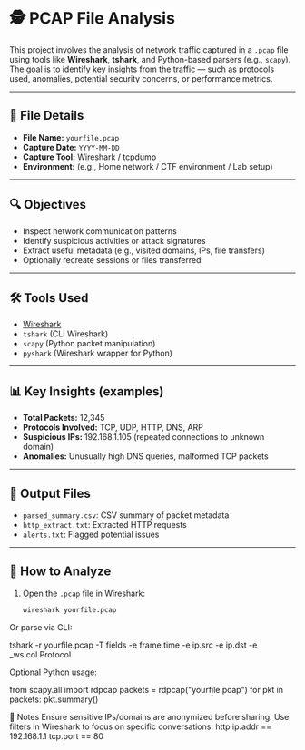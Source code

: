 # 🕵️ PCAP File Analysis

This project involves the analysis of network traffic captured in a `.pcap` file using tools like **Wireshark**, **tshark**, and Python-based parsers (e.g., `scapy`). The goal is to identify key insights from the traffic — such as protocols used, anomalies, potential security concerns, or performance metrics.

---

## 📁 File Details

- **File Name:** `yourfile.pcap`
- **Capture Date:** `YYYY-MM-DD`
- **Capture Tool:** Wireshark / tcpdump
- **Environment:** (e.g., Home network / CTF environment / Lab setup)

---

## 🔍 Objectives

- Inspect network communication patterns
- Identify suspicious activities or attack signatures
- Extract useful metadata (e.g., visited domains, IPs, file transfers)
- Optionally recreate sessions or files transferred

---

## 🛠️ Tools Used

- [Wireshark](https://www.wireshark.org/)
- `tshark` (CLI Wireshark)
- `scapy` (Python packet manipulation)
- `pyshark` (Wireshark wrapper for Python)

---

## 📊 Key Insights (examples)

- **Total Packets:** 12,345
- **Protocols Involved:** TCP, UDP, HTTP, DNS, ARP
- **Suspicious IPs:** 192.168.1.105 (repeated connections to unknown domain)
- **Anomalies:** Unusually high DNS queries, malformed TCP packets

---

## 📂 Output Files

- `parsed_summary.csv`: CSV summary of packet metadata
- `http_extract.txt`: Extracted HTTP requests
- `alerts.txt`: Flagged potential issues

---

## 🧪 How to Analyze

1. Open the `.pcap` file in Wireshark:
   ```bash
   wireshark yourfile.pcap
Or parse via CLI:

tshark -r yourfile.pcap -T fields -e frame.time -e ip.src -e ip.dst -e _ws.col.Protocol

Optional Python usage:

from scapy.all import rdpcap
packets = rdpcap("yourfile.pcap")
for pkt in packets:
    pkt.summary()

 📎 Notes
    Ensure sensitive IPs/domains are anonymized before sharing.
    Use filters in Wireshark to focus on specific conversations:
        http
        ip.addr == 192.168.1.1
        tcp.port == 80
